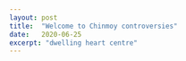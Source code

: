 ```yaml
---
layout: post
title:  "Welcome to Chinmoy controversies"
date:   2020-06-25
excerpt: "dwelling heart centre"
---
```

